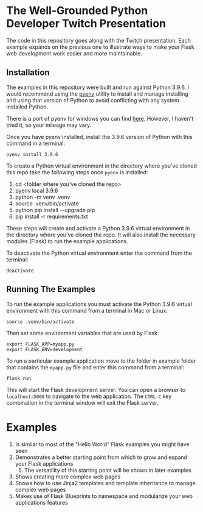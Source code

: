 # The Well-Grounded Python Developer Twitch Presentation

The code in this repository goes along with the Twitch presentation. Each example expands
on the previous one to illustrate ways to make your Flask web development work
easier and more maintainable.

## Installation

The examples in this repository were built and run against Python 3.9.6. I would recommend
using the [pyenv](https://github.com/pyenv/pyenv) utility to install and manage installing and using that version of Python to avoid conflicting with any system installed Python.

There is a port of pyenv for windows you can find [here](https://github.com/pyenv-win/pyenv-win). However, I haven't tried it, so your mileage may vary.

Once you have pyenv installed, install the 3.9.6 version of Python with this command in a terminal:

```console
pyenv install 3.9.6
```

To create a Python virtual environment in the directory where you've cloned this repo take the following steps once `pyenv` is installed:

1. cd <folder where you've cloned the repo>
1. pyenv local 3.9.6
1. python -m venv .venv
1. source .venv/bin/activate
1. python pip install --upgrade pip
1. pip install -r requirements.txt

These steps will create and activate a Python 3.9.6 virtual environment in the directory where you've cloned the repo. It will also install the necessary modules (Flask) to run the example applications.

To deactivate the Python virtual environment enter the command from the terminal:

```console
deactivate
```

## Running The Examples

To run the example applications you must activate the Python 3.9.6 virtual environment with this command from a terminal in Mac or Linux:

```console
source .venv/bin/activate
```

Then set some environment variables that are used by Flask:

```console
export FLASK_APP=myapp.py
export FLASK_ENV=development
```

To run a particular example application move to the folder in example folder that contains the `myapp.py` file and enter this command from a terminal:

```console
flask run
```

This will start the Flask development server. You can open a browser to `localhost:5000` to navigate to the web application. The `CTRL-C` key combination in the terminal window will exit the Flask server.

# Examples

1. Is similar to most of the "Hello World" Flask examples you might have seen
1. Demonstrates a better starting point from which to grow and expand your Flask applications
   1. The versatility of this starting point will be shown in later examples
1. Shows creating more complex web pages
1. Shows how to use Jinja2 templates and template inheritance to manage complex web pages
1. Makes use of Flask Blueprints to namespace and modularize your web applications features
